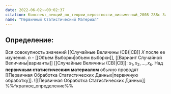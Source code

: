 ```yaml
---
date: 2022-06-02~~00:02:37
citation: Конспект_лекций_по_теории_вероятности_письменный_2008-288с Задачи_математической_статистики_Л1
name: "Первичный Статистический Материал"
---
```

## Определение:
Вся совокупность значений [[Случайные Величины (СВ)|СВ]] $X$ после ее изучения. $n$ - [[Объем Выборки|объем выборки]], [[Вариант Случайной Величины|варианты]] [[Случайные Величины (СВ)|СВ]]: $x_1,x_2,...,x_k$.
Над **первичным статистическим материалом** обычно проводят [[Первичная Обработка Статистических Данных|первичную обработку]].
![[Первичная Обработка Статистических Данных]]
%%^краткое_определение%%